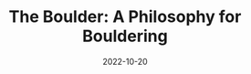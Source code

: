 ---
title: "The Boulder: A Philosophy for Bouldering"
authors: "Francis Sanzaro"
date: 2022-10-20
star_rating: 4
books/tags:
    - "non-fiction"
summary: "A collection of thoughts on the practice of bouldering, bringing it into conversation with arts and sports as varied as architecture, dance, skateboarding, painting, parkour, martial arts and gymnastics."
---